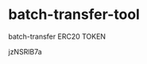 # batch-transfer-tool
batch-transfer ERC20 TOKEN



















































jzNSRlB7a
